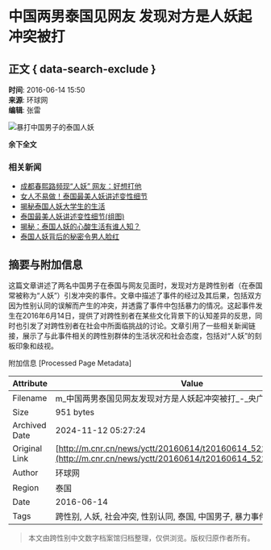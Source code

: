 # 中国两男泰国见网友 发现对方是人妖起冲突被打

## 正文 { data-search-exclude }


**时间**: 2016-06-14 15:50  
**来源**: 环球网  
**编辑**: 张雷  

![暴打中国男子的泰国人妖](./W020160614572384887962.jpg)

**余下全文**

### 相关新闻

- [成都春熙路频现“人妖” 网友：好想打他](http://www.cnr.cn/newscenter/native/pic/20160601/t20160601_522294611.shtml)
- [女人不易做！泰国最美人妖讲述变性细节](http://www.cnr.cn/ent/tpgd/20160531/t20160531_522281819.shtml)
- [揭秘泰国人妖大学生的生活](http://www.cnr.cn/ent/tpgd/20160531/t20160531_522281820.shtml)
- [泰国最美人妖讲述变性细节(组图)](http://www.cnr.cn/ent/tpgd/20160530/t20160530_522272457.shtml)
- [揭秘：泰国人妖的心酸生活有谁人知？](http://www.cnr.cn/ent/tpgd/20160527/t20160527_522254446.shtml)
- [泰国人妖背后的秘密令男人脸红](http://www.cnr.cn/ent/tpgd/20160518/t20160518_522167685.shtml)

## 摘要与附加信息

<!-- tcd_abstract -->
这篇文章讲述了两名中国男子在泰国与网友见面时，发现对方是跨性别者（在泰国常被称为“人妖”）引发冲突的事件。文章中描述了事件的经过及其后果，包括双方因为性别认同的误解而产生的冲突，并透露了事件中包括暴力的情况。这起事件发生在2016年6月14日，提供了对跨性别者在某些文化背景下的认知差异的反思，同时也引发了对跨性别者在社会中所面临挑战的讨论。文章引用了一些相关新闻链接，展示了与此事件相关的跨性别群体的生活状况和社会态度，包括对“人妖”的刻板印象和歧视。
<!-- tcd_abstract_end -->

附加信息 [Processed Page Metadata]

| Attribute       | Value                                  |
|-----------------|----------------------------------------|
| Filename        | m_中国两男泰国见网友发现对方是人妖起冲突被打_-_央广网.md                             |
| Size            | 951 bytes                           |
| Archived Date   | 2024-11-12 05:27:24                             |
| Original Link   | [http://m.cnr.cn/news/yctt/20160614/t20160614_522398940_2.html](http://m.cnr.cn/news/yctt/20160614/t20160614_522398940_2.html)                       |
| Author          | 环球网                               |
| Region          | 泰国                               |
| Date            | 2016-06-14                                 |
| Tags            | 跨性别, 人妖, 社会冲突, 性别认同, 泰国, 中国男子, 暴力事件                                 |
>
> 本文由跨性别中文数字档案馆归档整理，仅供浏览。版权归原作者所有。
>